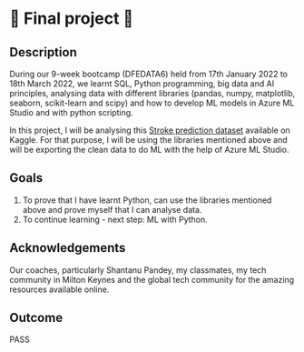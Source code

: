 # 🏁 Final project 🏁

## Description
During our 9-week bootcamp (DFEDATA6) held from 17th January 2022 to 18th March 2022, we learnt SQL, Python programming, big data and AI principles, analysing data with different libraries (pandas, numpy, matplotlib, seaborn, scikit-learn and scipy) and how to develop ML models in Azure ML Studio and with python scripting.

In this project, I will be analysing this [Stroke prediction dataset](https://www.kaggle.com/fedesoriano/stroke-prediction-dataset) available on Kaggle. For that purpose, I will be using the libraries mentioned above and will be exporting the clean data to do ML with the help of Azure ML Studio.

## Goals
1. To prove that I have learnt Python, can use the libraries mentioned above and prove myself that I can analyse data.
2. To continue learning - next step: ML with Python.

## Acknowledgements
Our coaches, particularly Shantanu Pandey, my classmates, my tech community in Milton Keynes and the global tech community for the amazing resources available online.

## Outcome
PASS
